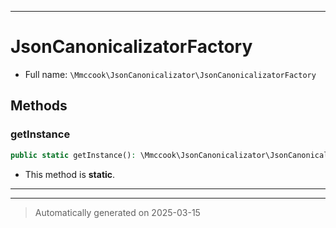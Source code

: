 ***

# JsonCanonicalizatorFactory





* Full name: `\Mmccook\JsonCanonicalizator\JsonCanonicalizatorFactory`




## Methods


### getInstance



```php
public static getInstance(): \Mmccook\JsonCanonicalizator\JsonCanonicalizator
```



* This method is **static**.








***


***
> Automatically generated on 2025-03-15
